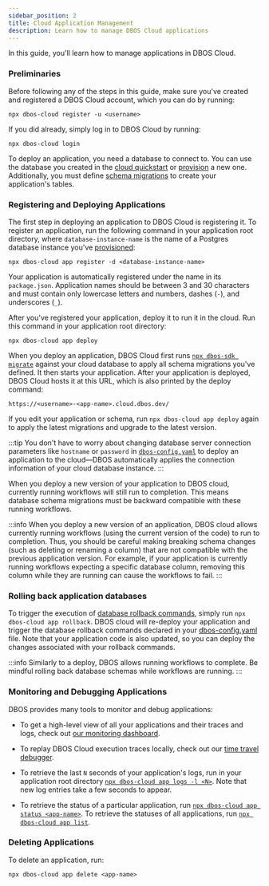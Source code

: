 ```yaml
---
sidebar_position: 2
title: Cloud Application Management
description: Learn how to manage DBOS Cloud applications
---
```


In this guide, you'll learn how to manage applications in DBOS Cloud.

### Preliminaries

Before following any of the steps in this guide, make sure you've created and registered a DBOS Cloud account, which you can do by running:

```
npx dbos-cloud register -u <username>
```

If you did already, simply log in to DBOS Cloud by running:

```
npx dbos-cloud login
```

To deploy an application, you need a database to connect to.
You can use the database you created in the [cloud quickstart](../getting-started/quickstart-cloud.md) or [provision](./database-management.md#provisioning-database-instances) a new one.
Additionally, you must define [schema migrations](./database-management.md#database-schema-management) to create your application's tables.

### Registering and Deploying Applications

The first step in deploying an application to DBOS Cloud is registering it.
To register an application, run the following command in your application root directory, where `database-instance-name` is the name of a Postgres database instance you've [provisioned](./database-management.md#provisioning-database-instances):

```
npx dbos-cloud app register -d <database-instance-name>
```

Your application is automatically registered under the name in its `package.json`.
Application names should be between 3 and 30 characters and must contain only lowercase letters and numbers, dashes (`-`), and underscores (`_`).

After you've registered your application, deploy it to run it in the cloud.
Run this command in your application root directory:

```
npx dbos-cloud app deploy
```

When you deploy an application, DBOS Cloud first runs [`npx dbos-sdk migrate`](../api-reference/cli.md#npx-dbos-sdk-migrate) against your cloud database to apply all schema migrations you've defined.
It then starts your application.
After your application is deployed, DBOS Cloud hosts it at this URL, which is also printed by the deploy command:

```
https://<username>-<app-name>.cloud.dbos.dev/
```

If you edit your application or schema, run `npx dbos-cloud app deploy` again to apply the latest migrations and upgrade to the latest version.

:::tip
You don't have to worry about changing database server connection parameters like `hostname` or `password` in [`dbos-config.yaml`](../api-reference/configuration.md) to deploy an application to the cloud&#8212;DBOS automatically applies the connection information of your cloud database instance.
:::

When you deploy a new version of your application to DBOS cloud, currently running workflows will still run to completion. This means database schema migrations must be backward compatible with these running workflows.

:::info
When you deploy a new version of an application, DBOS cloud allows currently running workflows (using the current version of the code) to run to completion.
Thus, you should be careful making breaking schema changes (such as deleting or renaming a column) that are not compatible with the previous application version. For example, if your application is currently running workflows expecting a specific database column, removing this column while they are running can cause the workflows to fail.
:::

### Rolling back application databases

To trigger the execution of [database rollback commands](./database-management.md#database-schema-management), simply run `npx dbos-cloud app rollback`. DBOS cloud will re-deploy your application and trigger the database rollback commands declared in your [dbos-config.yaml]((../api-reference/configuration.md)) file. Note that your application code is also updated, so you can deploy the changes associated with your rollback commands.

:::info
Similarly to a deploy, DBOS allows running workflows to complete. Be mindful rolling back database schemas while workflows are running.
:::

### Monitoring and Debugging Applications

DBOS provides many tools to monitor and debug applications:

- To get a high-level view of all your applications and their traces and logs, check out [our monitoring dashboard](./monitoring-dashboard).

- To replay DBOS Cloud execution traces locally, check out our [time travel debugger](./timetravel-debugging).

- To retrieve the last `N` seconds of your application's logs, run in your application root directory [`npx dbos-cloud app logs -l <N>`](../api-reference/cloud-cli.md#npx-dbos-cloud-application-logs). Note that new log entries take a few seconds to appear.

- To retrieve the status of a particular application, run [`npx dbos-cloud app status <app-name>`](../api-reference/cloud-cli.md#npx-dbos-cloud-application-status). To retrieve the statuses of all applications, run [`npx dbos-cloud app list`](../api-reference/cloud-cli.md#npx-dbos-cloud-application-list).

### Deleting Applications

To delete an application, run:

```
npx dbos-cloud app delete <app-name>
```
